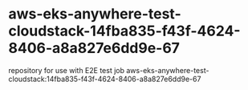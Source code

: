 # aws-eks-anywhere-test-cloudstack-14fba835-f43f-4624-8406-a8a827e6dd9e-67
repository for use with E2E test job aws-eks-anywhere-test-cloudstack:14fba835-f43f-4624-8406-a8a827e6dd9e-67
